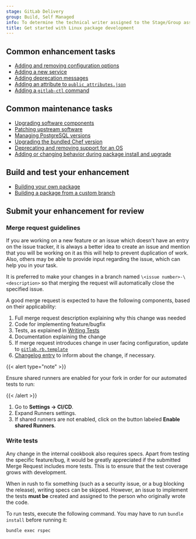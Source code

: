 ```yaml
---
stage: GitLab Delivery
group: Build, Self Managed
info: To determine the technical writer assigned to the Stage/Group associated with this page, see https://handbook.gitlab.com/handbook/product/ux/technical-writing/#assignments
title: Get started with Linux package development
---
```


## Common enhancement tasks

- [Adding and removing configuration options](add-remove-configuration-options.md)
- [Adding a new service](new-services.md)
- [Adding deprecation messages](adding-deprecation-messages.md)
- [Adding an attribute to `public_attributes.json`](public-attributes.md)
- [Adding a `gitlab-ctl` command](gitlab-ctl-commands.md)

## Common maintenance tasks

- [Upgrading software components](upgrading-software-components.md)
- [Patching upstream software](creating-patches.md)
- [Managing PostgreSQL versions](managing-postgresql-versions.md)
- [Upgrading the bundled Chef version](upgrading-chef.md)
- [Deprecating and removing support for an OS](deprecating-and-removing-support-for-an-os.md)
- [Adding or changing behavior during package install and upgrade](change-package-behavior.md)

## Build and test your enhancement

- [Building your own package](../build/_index.md)
- [Building a package from a custom branch](team_members.md#test-an-omnibus-gitlab-project-mr)

## Submit your enhancement for review

### Merge request guidelines

If you are working on a new feature or an issue which doesn't have an entry on
the issue tracker, it is always a better idea to create an issue
and mention that you will be working on it as this will help to prevent
duplication of work. Also, others may be able to provide input regarding the
issue, which can help you in your task.

It is preferred to make your changes in a branch named `\<issue number>-\<description>`
so that merging the request will automatically close the
specified issue.

A good merge request is expected to have the following components, based on
their applicability:

1. Full merge request description explaining why this change was needed
1. Code for implementing feature/bugfix
1. Tests, as explained in [Writing Tests](#write-tests)
1. Documentation explaining the change
1. If merge request introduces change in user facing configuration, update to [`gitlab.rb.template`](https://gitlab.com/gitlab-org/omnibus-gitlab/blob/master/files/gitlab-config-template/gitlab.rb.template)
1. [Changelog entry](https://docs.gitlab.com/development/changelog/) to inform about the change, if necessary.

{{< alert type="note" >}}

Ensure shared runners are enabled for your fork in order for our automated tests to run:

{{< /alert >}}

1. Go to **Settings -> CI/CD**.
1. Expand Runners settings.
1. If shared runners are not enabled, click on the button labeled **Enable shared Runners**.

### Write tests

Any change in the internal cookbook also requires specs. Apart from testing the
specific feature/bug, it would be greatly appreciated if the submitted Merge
Request includes more tests. This is to ensure that the test coverage grows with
development.

When in rush to fix something (such as a security issue, or a bug blocking the release),
writing specs can be skipped. However, an issue to implement the tests
**must be** created and assigned to the person who originally wrote the code.

To run tests, execute the following command. You may have to run `bundle install` before running it:

```shell
bundle exec rspec
```

